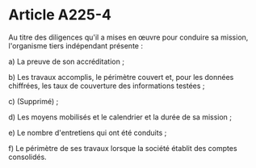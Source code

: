 # Article A225-4

Au titre des diligences qu'il a mises en œuvre pour conduire sa mission, l'organisme tiers indépendant présente :

a) La preuve de son accréditation ;

b) Les travaux accomplis, le périmètre couvert et, pour les données chiffrées, les taux de couverture des informations testées ;

c) (Supprimé) ;

d) Les moyens mobilisés et le calendrier et la durée de sa mission ;

e) Le nombre d'entretiens qui ont été conduits ;

f) Le périmètre de ses travaux lorsque la société établit des comptes consolidés.
